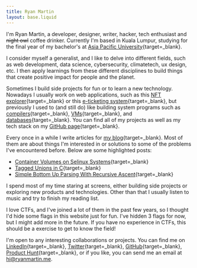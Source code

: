 ```yaml
---
title: Ryan Martin
layout: base.liquid
---
```


I'm Ryan Martin, a developer, designer, writer, hacker, tech enthusiast and
~~night owl~~ coffee drinker. Currently I'm based in Kuala Lumpur, studying for
the final year of my bachelor's at
[Asia Pacific University](https://new.apu.edu.my/){target=\_blank}.

I consider myself a generalist, and I like to delve into different fields, such
as web development, data science, cybersecurity, climatetech, ux design, etc. I
then apply learnings from these different disciplines to build things that
create positive impact for people and the planet.

Sometimes I build side projects for fun or to learn a new technology. Nowadays I
usually work on web applications, such as this
[NFT explorer](https://github.com/rmrt1n/starknet-data-aggregator){target=\_blank}
or this [e-ticketing system](https://github.com/rmrt1n/e-ticket){target=\_blank},
but previously I used to (and still do) like building system programs such as
[compilers](https://github.com/rmrt1n/seacucumber){target=\_blank},
[VMs](https://github.com/rmrt1n/govm){target=\_blank}, and
[databases](https://github.com/rmrt1n/redis-kw){target=\_blank}. You can find all
of my projects as well as my tech stack on my
[GitHub page](https://github.com/rmrt1n/redis-kw){target=\_blank}.

Every once in a while I write articles for
[my blog](https://blog.ryanmartin.me){target=\_blank}. Most of them are about
things I'm interested in or solutions to some of the problems I've encountered
before. Below are some highlighted posts:

- [Container Volumes on Selinux
  Systems](https://blog.ryanmartin.me/selinux-containers){target=\_blank}
- [Tagged Unions in C](https://blog.ryanmartin.me/tagged-unions){target=\_blank}
- [Simple Bottom Up Parsing With Recursive
  Ascent](https://blog.ryanmartin.me/recursive-ascent){target=\_blank}

I spend most of my time staring at screens, either building side projects or
exploring new products and technologies. Other than that I usually listen to
music and try to finish my reading list.

I love CTFs, and I've joined a lot of them in the past few years, so I thought
I'd hide some flags in this website just for fun. I've hidden 3 flags for now,
but I might add more in the future. If you have no experience in CTFs, this
should be a exercise to get to know the field!

I'm open to any interesting collaborations or projects. You can find me on
[LinkedIn](https://linkedin.com/in/ryanmrt1n){target=\_blank},
[Twitter](https://twitter.com/gud_mornign){target=\_blank},
[GitHub](https://github.com/rmrt1n){target=\_blank},
[Product Hunt](https://producthunt.com/@rmrt1n){target=\_blank},
or if you like, you can send me an email at
[hi@ryanmartin.me](mailto:hi@ryanmartin.me).
